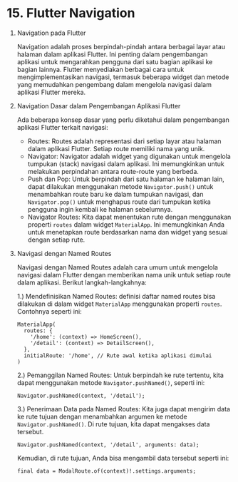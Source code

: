 # 15. Flutter Navigation

1. Navigation pada Flutter

   Navigation adalah proses berpindah-pindah antara berbagai layar atau halaman dalam aplikasi Flutter. Ini penting dalam pengembangan aplikasi untuk mengarahkan pengguna dari satu bagian aplikasi ke bagian lainnya. Flutter menyediakan berbagai cara untuk mengimplementasikan navigasi, termasuk beberapa widget dan metode yang memudahkan pengembang dalam mengelola navigasi dalam aplikasi Flutter mereka.

2. Navigation Dasar dalam Pengembangan Aplikasi Flutter

   Ada beberapa konsep dasar yang perlu diketahui dalam pengembangan aplikasi Flutter terkait navigasi:
    - Routes: Routes adalah representasi dari setiap layar atau halaman dalam aplikasi Flutter. Setiap route memiliki nama yang unik.
    - Navigator: Navigator adalah widget yang digunakan untuk mengelola tumpukan (stack) navigasi dalam aplikasi. Ini memungkinkan untuk melakukan perpindahan antara route-route yang berbeda.
    - Push dan Pop: Untuk berpindah dari satu halaman ke halaman lain, dapat dilakukan menggunakan metode `Navigator.push()` untuk menambahkan route baru ke dalam tumpukan navigasi, dan `Navigator.pop()` untuk menghapus route dari tumpukan ketika pengguna ingin kembali ke halaman sebelumnya.
    - Navigator Routes: Kita dapat menentukan rute dengan menggunakan properti `routes` dalam widget `MaterialApp`. Ini memungkinkan Anda untuk menetapkan route berdasarkan nama dan widget yang sesuai dengan setiap rute.

3. Navigasi dengan Named Routes

    Navigasi dengan Named Routes adalah cara umum untuk mengelola navigasi dalam Flutter dengan memberikan nama unik untuk setiap route dalam aplikasi. Berikut langkah-langkahnya:

    1.) Mendefinisikan Named Routes:  definisi daftar named routes bisa dilakukan di dalam widget `MaterialApp` menggunakan properti `routes`. Contohnya seperti ini:

     ```
     MaterialApp(
       routes: {
         '/home': (context) => HomeScreen(),
         '/detail': (context) => DetailScreen(),
       },
       initialRoute: '/home', // Rute awal ketika aplikasi dimulai
     )
     ```

   2.) Pemanggilan Named Routes: Untuk berpindah ke rute tertentu, kita dapat menggunakan metode `Navigator.pushNamed()`, seperti ini:

     ```
     Navigator.pushNamed(context, '/detail');
     ```

   3.) Penerimaan Data pada Named Routes: Kita juga dapat mengirim data ke rute tujuan dengan menambahkan argumen ke metode `Navigator.pushNamed()`. Di rute tujuan, kita dapat mengakses data tersebut.

     ```
     Navigator.pushNamed(context, '/detail', arguments: data);
     ```
     
     Kemudian, di rute tujuan, Anda bisa mengambil data tersebut seperti ini:
     
     ```
     final data = ModalRoute.of(context)!.settings.arguments;
     ```
